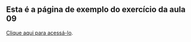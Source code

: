 ## Esta é a página de exemplo do exercício da aula 09

[Clique aqui para acessá-lo](https://fernandomellodh.github.io/FrontEndII_2021_08/).
